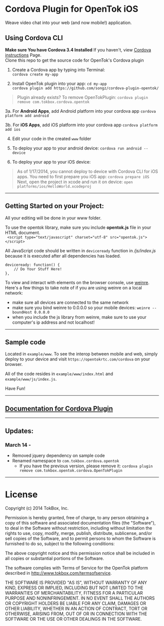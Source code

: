 Cordova Plugin for OpenTok iOS
===

Weave video chat into your web (and now mobile!) application.

## Using Cordova CLI
**Make sure You have Cordova 3.4 Installed** If you haven't, view [Cordova instructions](http://cordova.apache.org/docs/en/3.4.0/guide_cli_index.md.html) Page.  
Clone this repo to get the source code for OpenTok's Cordova plugin

1. Create a Cordova app by typing into Terminal:  
`cordova create my-app`  

2. Install OpenTok plugin into your app:
`cd my-app`  
`cordova plugin add https://github.com/songz/cordova-plugin-opentok/`  
> Plugin already exists? To remove OpenTokPlugin: `cordova plugin remove com.tokbox.cordova.opentok`

3a. For **Android Apps**, add Android platform into your cordova app
`cordova platform add android`

3b. For **iOS Apps**, add iOS platform into your cordova app
`cordova platform add ios`

4. Edit your code in the created `www` folder

5. To deploy your app to your android device:
`cordova run android --device`

6. To deploy your app to your iOS device:  
> As of 1/17/2014, you cannot deploy to device with Cordova CLI for iOS apps. You need to first prepare you iOS app: `cordova prepare iOS`  
> Next, open the project in xcode and run it on device: `open platforms/ios/HelloWorld.xcodeproj`


---

## Getting Started on your Project:
All your editing will be done in your www folder.

To use the opentok library, make sure you include **opentok.js** file in your HTML document.  
` <script type="text/javascript" charset="utf-8" src="opentok.js"></script>`

All JavaScript code should be written in `deviceready` function in */js/index.js* because it is executed after all dependencies has loaded.

    deviceready: function() {
        // Do Your Stuff Here!
    },

To view and interact with elements on the browser console, use [weinre](http://people.apache.org/~pmuellr/weinre/docs/latest/). Here's a few things to take note of if you are using weinre on a local network:
* make sure all devices are connected to the same network
* make sure you bind weinre to 0.0.0.0 so your mobile devices: `weinre --boundHost 0.0.0.0`
* when you include the js library from weinre, make sure to use your computer's ip address and not localhost!

---

## Sample code
Located in `example/www`. To see the interop between mobile and web, simply deploy to your device and visit `https://opentokrtc.com/cordova` on your browser. 

All of the code resides in `example/www/index.html` and `example/www/js/index.js`.  

Have Fun!

----

## [Documentation for Cordova Plugin](/opentok/PhoneGap-Plugin/blob/master/docs/README.md)

----

## Updates:
### March 14 -
* Removed jquery dependency on sample code  
* Renamed namespace to `com.tokbox.cordova.opentok`  
  * If you have the previous version, please remove it: `cordova plugin remove com.tokbox.opentok.cordova.OpenTokPlugin` 

----

License
===

Copyright (c) 2014 TokBox, Inc.

Permission is hereby granted, free of charge, to any person obtaining a copy of this software and associated documentation files (the "Software"), to deal in the Software without restriction, including without limitation the rights to use, copy, modify, merge, publish, distribute, sublicense, and/or sell copies of the Software, and to permit persons to whom the Software is furnished to do so, subject to the following conditions:


The above copyright notice and this permission notice shall be included in all copies or substantial portions of the Software.

The software complies with Terms of Service for the OpenTok platform described in <http://www.tokbox.com/termsofservice>.

THE SOFTWARE IS PROVIDED "AS IS", WITHOUT WARRANTY OF ANY KIND, EXPRESS OR IMPLIED, INCLUDING BUT NOT LIMITED TO THE WARRANTIES OF MERCHANTABILITY, FITNESS FOR A PARTICULAR PURPOSE AND NONINFRINGEMENT. IN NO EVENT SHALL THE AUTHORS OR COPYRIGHT HOLDERS BE LIABLE FOR ANY CLAIM, DAMAGES OR OTHER LIABILITY, WHETHER IN AN ACTION OF CONTRACT, TORT OR OTHERWISE, ARISING FROM, OUT OF OR IN CONNECTION WITH THE SOFTWARE OR THE USE OR OTHER DEALINGS IN THE SOFTWARE.
